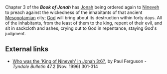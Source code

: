 Chapter 3 of the ***Book of Jonah*** has
[Jonah](index.php?title=Jonah&action=edit&redlink=1 "Jonah (page does not exist)")
being ordered again to
[Nineveh](index.php?title=Nineveh&action=edit&redlink=1 "Nineveh (page does not exist)")
to preach against the wickedness of the inhabitants of that ancient
[Mesopotamian](index.php?title=Mesopotamian&action=edit&redlink=1 "Mesopotamian (page does not exist)")
city; [God](God "God") will bring about its destruction within
forty days. All of the inhabitants, from the least of them to the
king, repent of their evil, and sit in sackcloth and ashes, crying
out to God in repentance, staying God's judgment.

## External links

-   [Who was the 'King of Nineveh' in Jonah 3:6?](http://tyndalehouse.com/tynbul/library/TynBull_1996_47_2_05_Ferguson_KingOfNinevehJonah3.pdf),
    by Paul Ferguson - *Tyndale Bulletin* 47.2 (Nov. 1996) 301-314



